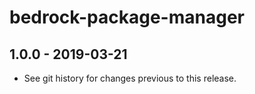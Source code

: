 # bedrock-package-manager

## 1.0.0 - 2019-03-21

- See git history for changes previous to this release.
